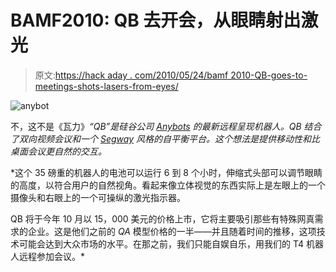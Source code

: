 # BAMF2010: QB 去开会，从眼睛射出激光

> 原文:[https://hack aday . com/2010/05/24/bamf 2010-QB-goes-to-meetings-shots-lasers-from-eyes/](https://hackaday.com/2010/05/24/bamf2010-qb-goes-to-meetings-shoots-lasers-from-eyes/)

![](../Images/e82b8db57c4df2871feb7908981adfb5.png "anybot")

不，这不是《瓦力》*“QB”是硅谷公司 [Anybots](http://anybot.com/) 的最新远程呈现机器人。QB 结合了双向视频会议和一个 [Segway](http://hackaday.com/2009/10/20/well-engineered-diy-segway/) 风格的自平衡平台。这个想法是提供移动性和比桌面会议更自然的交互。*

 *这个 35 磅重的机器人的电池可以运行 6 到 8 个小时，伸缩式头部可以调节眼睛的高度，以符合用户的自然视角。看起来像立体视觉的东西实际上是左眼上的一个摄像头和右眼上的一个可操纵的激光指示器。

QB 将于今年 10 月以 15，000 美元的价格上市，它将主要吸引那些有特殊网真需求的企业。这是他们之前的 *QA* 模型价格的一半——并且随着时间的推移，这项技术可能会达到大众市场的水平。在那之前，我们只能自娱自乐，用我们的 T4 机器人远程参加会议。*